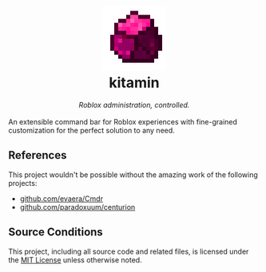 <h1 align="center">
  <img src="assets/logo.png" width="128" height="128">
<br>kitamin</h1>

<div align="center">
<em>Roblox administration, controlled.</em>
</div>
<br>
An extensible command bar for Roblox experiences with fine-grained customization for the perfect solution to any need.

<h2>References</h2>
This project wouldn't be possible without the amazing work of the following projects:
<ul>
<li><a href="https://github.com/evaera/Cmdr">github.com/evaera/Cmdr</a></li>
<li><a href="https://github.com/paradoxuum/centurion">github.com/paradoxuum/centurion</a></li>
</ul>

<h2>Source Conditions</h2>
This project, including all source code and related files, is licensed under the <a href="./LICENSE">MIT License</a> unless otherwise noted.

